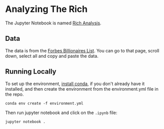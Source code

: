 # Analyzing The Rich

The Jupyter Notebook is named [Rich Analysis](Rich%20Analysis.ipynb).

## Data

The data is from the [Forbes Billionaires List](http://www.forbes.com/billionaires/list). 
You can go to that page, scroll down, select all and copy and paste the data.

## Running Locally

To set up the environment, [install conda](https://www.continuum.io/downloads), if you don't already have it installed,
and then create the environment from the environment.yml file in the repo.

```
conda env create -f environment.yml
```

Then run jupyter notebook and click on the `.ipynb` file:

```
jupyter notebook .
```